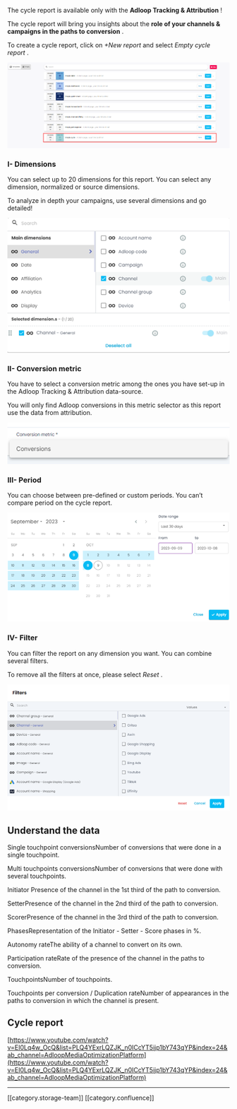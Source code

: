 The cycle report is available only with the  **Adloop Tracking & Attribution** ! 

The cycle report will bring you insights about the  **role of your channels & campaigns in the paths to conversion** . 

To create a cycle report, click on  _+New report_  and select  _Empty cycle report_ .

![](.gitbook/image-20231009-121640.png)
### I- Dimensions 
You can select up to 20 dimensions for this report. You can select any dimension, normalized or source dimensions. 

To analyze in depth your campaigns, use several dimensions and go detailed!

![](.gitbook/image-20231009-121719.png)
### II- Conversion metric
You have to select a conversion metric among the ones you have set-up in the Adloop Tracking & Attribution data-source. 

You will only find Adloop conversions in this metric selector as this report use the data from attribution. 

![](.gitbook/image-20220526-133732.png)
### III- Period 
You can choose between pre-defined or custom periods. You can’t compare period on the cycle report.

![](.gitbook/image-20231009-122348.png)


### IV- Filter
You can filter the report on any dimension you want. You can combine several filters. 

To remove all the filters at once, please select  _Reset_ .

![](.gitbook/image-20231009-122409.png)
## Understand the data
Single touchpoint conversionsNumber of conversions that were done in a single touchpoint.

Multi touchpoints conversionsNumber of conversions that were done with several touchpoints.

Initiator Presence of the channel in the 1st third of the path to conversion. 

SetterPresence of the channel in the 2nd third of the path to conversion. 

ScorerPresence of the channel in the 3rd third of the path to conversion. 

PhasesRepresentation of the Initiator - Setter - Score phases in %. 

Autonomy rateThe ability of a channel to convert on its own. 

Participation rateRate of the presence of the channel in the paths to conversion. 

TouchpointsNumber of touchpoints.

Touchpoints per conversion / Duplication rateNumber of appearances in the paths to conversion in which the channel is present.


## Cycle report
[https://www.youtube.com/watch?v=EI0Lq4w_OcQ&list=PLQ4YExrLQZJK_n0ICcYT5ijp1bY743qYP&index=24&ab_channel=AdloopMediaOptimizationPlatform](https://www.youtube.com/watch?v=EI0Lq4w_OcQ&list=PLQ4YExrLQZJK_n0ICcYT5ijp1bY743qYP&index=24&ab_channel=AdloopMediaOptimizationPlatform)



*****

[[category.storage-team]] 
[[category.confluence]] 
